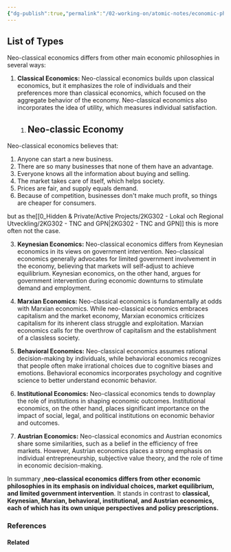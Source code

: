 ```yaml
---
{"dg-publish":true,"permalink":"/02-working-on/atomic-notes/economic-philosophy/","title":"Fleeting Notes","tags":["type/atomic-note"],"noteIcon":"","created":"Thursday, November 30th 2023, 10:19:50 pm","updated":"2024-01-18T14:49:27.604+01:00"}
---
```



## List of Types

Neo-classical economics differs from other main economic philosophies in several ways:

1. **Classical Economics:** Neo-classical economics builds upon classical economics, but it emphasizes the role of individuals and their preferences more than classical economics, which focused on the aggregate behavior of the economy. Neo-classical economics also incorporates the idea of utility, which measures individual satisfaction.
	1. ## Neo-classic Economy

Neo-classical economics believes that:

1. Anyone can start a new business.
2. There are so many businesses that none of them have an advantage.
3. Everyone knows all the information about buying and selling.
4. The market takes care of itself, which helps society.
5. Prices are fair, and supply equals demand.
6. Because of competition, businesses don't make much profit, so things are cheaper for consumers.

but as the[[0_Hidden & Private/Active Projects/2KG302 - Lokal och Regional Utveckling/2KG302 - TNC and GPN\|2KG302 - TNC and GPN]] this is more often not the case.

3. **Keynesian Economics:** Neo-classical economics differs from Keynesian economics in its views on government intervention. Neo-classical economics generally advocates for limited government involvement in the economy, believing that markets will self-adjust to achieve equilibrium. Keynesian economics, on the other hand, argues for government intervention during economic downturns to stimulate demand and employment.

4. **Marxian Economics:** Neo-classical economics is fundamentally at odds with Marxian economics. While neo-classical economics embraces capitalism and the market economy, Marxian economics criticizes capitalism for its inherent class struggle and exploitation. Marxian economics calls for the overthrow of capitalism and the establishment of a classless society.

5. **Behavioral Economics:** Neo-classical economics assumes rational decision-making by individuals, while behavioral economics recognizes that people often make irrational choices due to cognitive biases and emotions. Behavioral economics incorporates psychology and cognitive science to better understand economic behavior.

6. **Institutional Economics:** Neo-classical economics tends to downplay the role of institutions in shaping economic outcomes. Institutional economics, on the other hand, places significant importance on the impact of social, legal, and political institutions on economic behavior and outcomes.

7. **Austrian Economics:** Neo-classical economics and Austrian economics share some similarities, such as a belief in the efficiency of free markets. However, Austrian economics places a strong emphasis on individual entrepreneurship, subjective value theory, and the role of time in economic decision-making.

In summary ,**neo-classical economics differs from other economic philosophies in its emphasis on individual choices, market equilibrium, and limited government intervention**. It stands in contrast to **classical, Keynesian, Marxian, behavioral, institutional, and Austrian economics, each of which has its own unique perspectives and policy prescriptions.**
### References
#### Related
